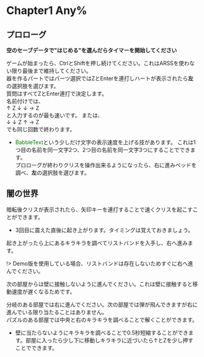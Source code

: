 # Chapter1 Any%

## プロローグ

**空のセーブデータで"はじめる"を選んだらタイマーを開始してください**

ゲームが始まったら、CtrlとShiftを押し続けてください。これはARSSを使わない限り最後まで維持してください。<br>
器を作るパートではパーツ選択ではZとEnterを連打しハートが表示されたら**左**の選択肢を選びます。<br>
質問はすべてZとEnter連打で決定します。<br>
名前付けでは、<br>
↑ Z ↓ ↓ → Z<br>
と入力するのが最も速いです。
または、<br>
↓ ↓ Z ↑ → Z<br>
でも同じ回数で終わります。

* <span style="color: green; ">BabbleText</span>という少しだけ文字の表示速度を上げる技があります。
これは1つ目の名前を同一文字2つ、2つ目の名前を同一文字3つにすることでできます。<br>
プロローグが終わりクリスを操作出来るようになったら、右に進みベッドを調べ、**左**の選択肢を選びます。

## 闇の世界

暗転後クリスが表示されたら、矢印キーを連打することで速くクリスを起こすことができます。
* 3回目に震えた直後に起き上がります。タイミングは覚えておきましょう。<br>

起き上がったら上にあるキラキラを調べてリストバンドを入手し、右へ進みます。

!> Demo版を使用している場合、リストバンドは存在しないためすぐに右へ進んでください。

次の部屋からは壁に接触しないように進んでください。これは壁に接触すると移動速度が遅くなるためです。

分岐のある部屋では右に進んでください。次の部屋では弾が飛んできますが右に進んでいる限り当たることはありません。<br>
パズルのある部屋では中央と右のキラキラを調べることで解くことができます。
* 壁に当たらないようにキラキラを調べることで0.5秒短縮することができます。部屋に入ったら少し下に移動しキラキラに近づいたら↑とZを少し押すことでできます。


